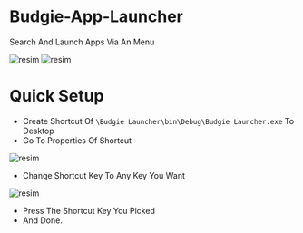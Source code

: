 # Budgie-App-Launcher
Search And Launch Apps Via An Menu

![resim](https://user-images.githubusercontent.com/103432992/169681474-7f7ad381-4dfa-44d0-8a7c-1298d55b69cb.png)
![resim](https://user-images.githubusercontent.com/103432992/169681496-2ae94498-68b1-4eae-a2d2-4fcbcdc2ddcc.png)

# Quick Setup
* Create Shortcut Of `\Budgie Launcher\bin\Debug\Budgie Launcher.exe` To Desktop
* Go To Properties Of Shortcut 

![resim](https://user-images.githubusercontent.com/103432992/169681612-5378b183-59d3-4529-af23-640c6951283a.png)
* Change Shortcut Key To Any Key You Want

![resim](https://user-images.githubusercontent.com/103432992/169681661-82ce55ae-f670-4539-b1f3-9fac7bc5a050.png)
* Press The Shortcut Key You Picked
* And Done. 
